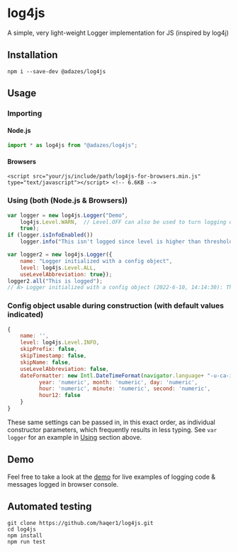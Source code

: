 # log4js

A simple, very light-weight Logger implementation for JS (inspired by log4j)

## Installation

```
npm i --save-dev @adazes/log4js
```

## Usage
### Importing
#### Node.js
```javascript
import * as log4js from "@adazes/log4js";
```
#### Browsers
```
<script src="your/js/include/path/log4js-for-browsers.min.js" type="text/javascript"></script> <!-- 6.6KB -->
```

### Using (both (Node.js & Browsers))
```javascript
var logger = new log4js.Logger("Demo", 
	log4js.Level.WARN,  // Level.OFF can also be used to turn logging off completely
	true);
if (logger.isInfoEnabled())
	logger.info("This isn't logged since level is higher than threshold set");

var logger2 = new log4js.Logger({
	name: "Logger initialized with a config object",
	level: log4js.Level.ALL,
	useLevelAbbreviation: true});
logger2.all("This is logged");
// A> Logger initialized with a config object (2022-6-10, 14:14:30): This is logged
```

### Config object usable during construction (with default values indicated)
```javascript
{
	name: '',
	level: log4js.Level.INFO,
	skipPrefix: false,
	skipTimestamp: false,
	skipName: false,
	useLevelAbbreviation: false,
	dateFormatter: new Intl.DateTimeFormat(navigator.language+ "-u-ca-iso8601", {
		  year: 'numeric', month: 'numeric', day: 'numeric',
		  hour: 'numeric', minute: 'numeric', second: 'numeric',
		  hour12: false
	}
}
```
These same settings can be passed in, in this exact order, as individual constructor parameters, which frequently results in less typing. See `var logger` for an example in [Using](#using-both-nodejs--browsers) section above.

## Demo
Feel free to take a look at the [demo](https://rawgit.com/haqer1/log4js/master/demo/index.html) for live examples of logging code & messages logged in browser console.

## Automated testing
```
git clone https://github.com/haqer1/log4js.git
cd log4js
npm install
npm run test
```
